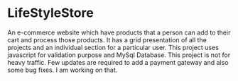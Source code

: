 # LifeStyleStore
An e-commerce website which have products that a person can add to their cart and process those products. It has a grid presentation of all the projects and an individual section for a particular user. This project uses javascript for validation purpose and MySql Database. This project is not for heavy traffic. Few updates are required to add a payment gateway and also some bug fixes. I am working on that. 
